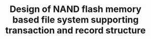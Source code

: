 ---
title: Design of NAND flash memory based file system supporting transaction and record structure
start-date: 2006-03-01
end-date: 2007-12-31
progress: Finish
host: KOSEF
division: 국가과제
---